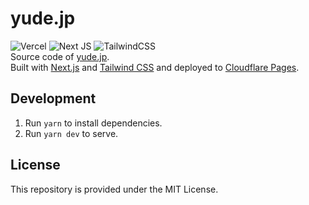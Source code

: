 # yude.jp
![Vercel](https://vercelbadge.vercel.app/api/yudejp/yude.jp?style=for-the-badge)
<img alt="Next JS" src="https://img.shields.io/badge/nextjs-%23000000.svg?style=for-the-badge&logo=next.js&logoColor=white"/>
<img alt="TailwindCSS" src="https://img.shields.io/badge/tailwindcss-%2338B2AC.svg?style=for-the-badge&logo=tailwind-css&logoColor=white"/>\
Source code of [yude.jp](https://yude.jp).\
Built with [Next.js](https://nextjs.org/) and [Tailwind CSS](https://tailwindcss.com/) and deployed to [Cloudflare Pages](https://pages.cloudflare.com/).

## Development
1. Run `yarn` to install dependencies.
2. Run `yarn dev` to serve.

## License
This repository is provided under the MIT License.

